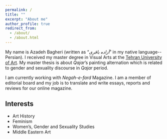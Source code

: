 ```yaml
---
permalink: /
title: ""
excerpt: "About me"
author_profile: true
redirect_from: 
  - /about/
  - /about.html
---
```


My name is Azadeh Bagheri (written as “_آزاده باقری_” in my native language-- Persian). I received my master degree in Visual Arts at the [Tehran University of Art](https://art.ac.ir/en). 
My master thesis is about _Qajar_’s painting alternation which is related to gender and sexuality discourse in _Qajar_ period. 

I am currently working with _Negah-e-fard_ Magazine. I am a member of editorial board and my job is to translate and write essays, reports and reviews for our online magazine.

## Interests

- Art History
- Feminism
- Women’s, Gender and Sexuality Studies
- Middle Eastern Art

